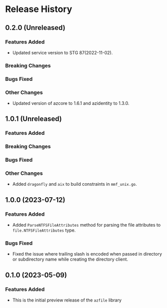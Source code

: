 # Release History

## 0.2.0 (Unreleased)

### Features Added

* Updated service version to STG 87(2022-11-02).

### Breaking Changes

### Bugs Fixed

### Other Changes

* Updated version of azcore to 1.6.1 and azidentity to 1.3.0.

## 1.0.1 (Unreleased)

### Features Added

### Breaking Changes

### Bugs Fixed

### Other Changes

* Added `dragonfly` and `aix` to build constraints in `mmf_unix.go`.

## 1.0.0 (2023-07-12)

### Features Added

* Added `ParseNTFSFileAttributes` method for parsing the file attributes to `file.NTFSFileAttributes` type.

### Bugs Fixed

* Fixed the issue where trailing slash is encoded when passed in directory or subdirectory name while creating the directory client.

## 0.1.0 (2023-05-09)

### Features Added

* This is the initial preview release of the `azfile` library
